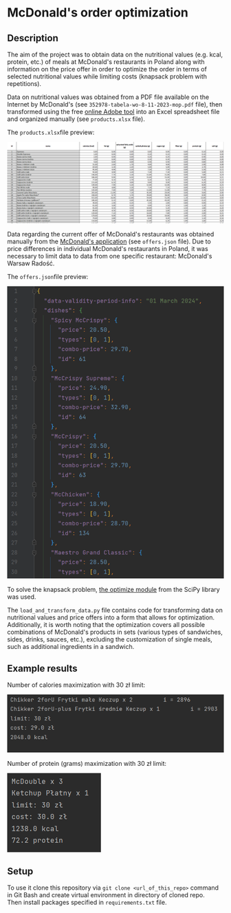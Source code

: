 # McDonald's order optimization


## Description

The aim of the project was to obtain data on the nutritional values 
(e.g. kcal, protein, etc.) of meals at McDonald's restaurants
in Poland along with information on the price offer in order 
to optimize the order in terms of selected nutritional values 
while limiting costs (knapsack problem with repetitions).

Data on nutritional values was obtained from a PDF file
available on the Internet by McDonald's (see `352978-tabela-wo-8-11-2023-mop.pdf` file),
then transformed using the free
[online Adobe tool](https://www.adobe.com/pl/acrobat/online/pdf-to-excel.html)
into an Excel spreadsheet file and organized manually (see `products.xlsx` file).

The `products.xlsx`file preview:

![products_preview](./pictures/products_preview.png)

Data regarding the current offer of McDonald's restaurants was 
obtained manually from the
[McDonald's application](https://mcdonalds.pl/aplikacja-mobilna/)
(see `offers.json` file).
Due to price differences in individual McDonald's restaurants in Poland, it
was necessary to limit data to data from one specific restaurant: 
McDonald's Warsaw Radość.

The `offers.json`file preview:

![offers_preview](./pictures/offers_preview.png)

To solve the knapsack problem,
[the optimize module](https://docs.scipy.org/doc/scipy/reference/optimize.html)
from the SciPy library was used.

The `load_and_transform_data.py` file contains code for transforming data on nutritional
values and price offers into a form that allows for optimization.
Additionally, it is worth noting that the optimization covers all
possible combinations of McDonald's products in sets (various types
of sandwiches, sides, drinks, sauces, etc.), excluding the 
customization of single meals, such as additional ingredients in a 
sandwich.

## Example results

Number of calories maximization with 30 zł limit:

![result_1](./pictures/result_1.png)

Number of protein (grams) maximization with 30 zł limit:

![result_2](./pictures/result_2.png)

## Setup

To use it clone this repository via `git clone <url_of_this_repo>` command in Git Bash
and create virtual environment in directory of cloned repo.\
Then install packages specified in `requirements.txt` file.
